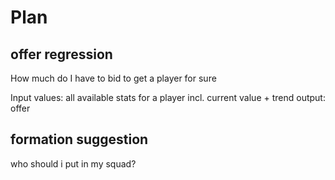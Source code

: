 # Plan

## offer regression

How much do I have to bid to get a player for sure

Input values: all available stats for a player incl. current value + trend
output: offer

## formation suggestion

who should i put in my squad?
